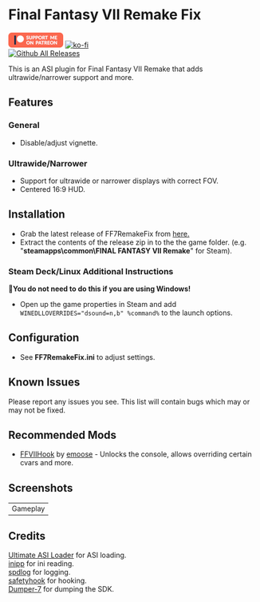 # Final Fantasy VII Remake Fix
[![Patreon-Button](https://raw.githubusercontent.com/Lyall/FF7RemakeFix/refs/heads/master/.github/Patreon-Button.png)](https://www.patreon.com/Wintermance) [![ko-fi](https://ko-fi.com/img/githubbutton_sm.svg)](https://ko-fi.com/W7W01UAI9)<br />
[![Github All Releases](https://img.shields.io/github/downloads/Lyall/FF7RemakeFix/total.svg)](https://github.com/Lyall/FF7RemakeFix/releases)

This is an ASI plugin for Final Fantasy VII Remake that adds ultrawide/narrower support and more.

## Features
### General
- Disable/adjust vignette.

### Ultrawide/Narrower
- Support for ultrawide or narrower displays with correct FOV.
- Centered 16:9 HUD.

## Installation
- Grab the latest release of FF7RemakeFix from [here.](https://github.com/Lyall/FF7RemakeFix/releases)
- Extract the contents of the release zip in to the the game folder.
(e.g. "**steamapps\common\FINAL FANTASY VII Remake**" for Steam).

### Steam Deck/Linux Additional Instructions
🚩**You do not need to do this if you are using Windows!**
- Open up the game properties in Steam and add `WINEDLLOVERRIDES="dsound=n,b" %command%` to the launch options.

## Configuration
- See **FF7RemakeFix.ini** to adjust settings.

## Known Issues
Please report any issues you see. This list will contain bugs which may or may not be fixed.

## Recommended Mods
- [FFVIIHook](https://www.nexusmods.com/finalfantasy7remake/mods/74) by [emoose](https://github.com/emoose) - Unlocks the console, allows overriding certain cvars and more.

## Screenshots
|  |
|:--------------------------:|
| Gameplay |

## Credits
[Ultimate ASI Loader](https://github.com/ThirteenAG/Ultimate-ASI-Loader) for ASI loading. <br />
[inipp](https://github.com/mcmtroffaes/inipp) for ini reading. <br />
[spdlog](https://github.com/gabime/spdlog) for logging. <br />
[safetyhook](https://github.com/cursey/safetyhook) for hooking.<br />
[Dumper-7](https://github.com/Encryqed/Dumper-7) for dumping the SDK.